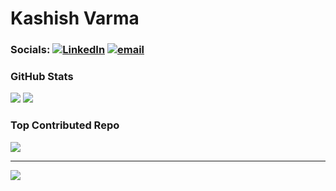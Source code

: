 # Kashish Varma

### Socials:  [![LinkedIn](https://img.shields.io/badge/LinkedIn-%230077B5.svg?logo=linkedin&logoColor=white)](https://linkedin.com/in/https://www.linkedin.com/in/kashish-varma-3908652a6/) [![email](https://img.shields.io/badge/Email-D14836?logo=gmail&logoColor=white)](mailto:kashishvarmaa@gmail.com) 

### GitHub Stats 
![](https://nirzak-streak-stats.vercel.app/?user=kashishvarmaa&theme=gruvbox_light&hide_border=false) ![](https://github-readme-stats.vercel.app/api/top-langs/?username=kashishvarmaa&theme=gruvbox_light&hide_border=false&include_all_commits=true&count_private=false&layout=compact)


### Top Contributed Repo
![](https://github-contributor-stats.vercel.app/api?username=kashishvarmaa&limit=5&theme=gruvbox_light&combine_all_yearly_contributions=true)

---
[![](https://visitcount.itsvg.in/api?id=kashishvarmaa&icon=0&color=8)](https://visitcount.itsvg.in)

